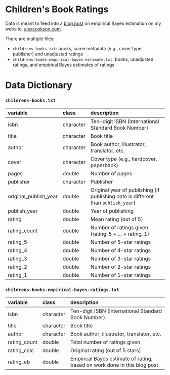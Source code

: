 # Children's Book Ratings

Data is meant to feed into a [blog post](https://www.alexcookson.com/post/rating-childrens-books-with-empirical-bayes-estimation/) on empirical Bayes estimation on my website, [alexcookson.com](https://www.alexcookson.com).

There are multiple files:

- `childrens-books.txt`: books, some metadata (e.g., cover type, publisher) and unadjusted ratings
- `childrens-books-empirical-bayes-estimate.txt`: books, unadjusted ratings, and empirical Bayes estimates of ratings



# Data Dictionary

### `childrens-books.txt`

| variable              | class     | description                                                  |
| :-------------------- | :-------- | :----------------------------------------------------------- |
| isbn                  | character | Ten-digit ISBN (International Standard Book Number)          |
| title                 | character | Book title                                                   |
| author                | character | Book author, illustrator, translator, etc.                   |
| cover                 | character | Cover type (e.g., hardcover, paperback)                      |
| pages                 | double    | Number of pages                                              |
| publisher             | character | Publisher                                                    |
| original_publish_year | double    | Original year of publishing (if publishing date is different than `publish_year`) |
| publish_year          | double    | Year of publishing                                           |
| rating                | double    | Mean rating (out of 5)                                       |
| rating_count          | double    | Number of ratings given (rating_5 + ... + rating_1)          |
| rating_5              | double    | Number of 5-star ratings                                     |
| rating_4              | double    | Number of 4-star ratings                                     |
| rating_3              | double    | Number of 3-star ratings                                     |
| rating_2              | double    | Number of 2-star ratings                                     |
| rating_1              | double    | Number of 1-star ratings                                     |



### `childrens-books-empirical-bayes-ratings.txt`

| variable     | class     | description                                                  |
| :----------- | :-------- | :----------------------------------------------------------- |
| isbn         | character | Ten-digit ISBN (International Standard Book Number)          |
| title        | character | Book title                                                   |
| author       | character | Book author, illustrator, translator, etc.                   |
| rating_count | double    | Total number of ratings given                                |
| rating_calc  | double    | Original rating (out of 5 stars)                             |
| rating_eb    | double    | Empirical Bayes estimate of rating, based on work done in this blog post |
